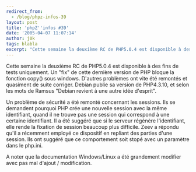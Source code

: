```yaml
---
redirect_from:
  - /blog/phpz-infos-39
layout: post
title: 'phpZ''infos #39'
date: '2005-04-07 11:07:14'
author: j0k
tags: blabla
excerpt: "Cette semaine la deuxième RC de PHP5.0.4 est disponible à des fins de tests uniquement. Un \"fix\" de cette dernière version de PHP bloque la fonction copy() sous windows. D'autres problèmes ont vite été remontés et quasiment de suite corriger.   )   Debian publie sa version de PHP4.3.10, et selon les mots de Ramsus \"Debian  revient à une autre idée d'esprit\".  \n …"
---
```


Cette semaine la deuxième RC de PHP5.0.4 est disponible à des fins de tests uniquement. Un "fix" de cette dernière version de PHP bloque la fonction copy() sous windows. D'autres problèmes ont vite été remontés et quasiment de suite corriger.      Debian publie sa version de PHP4.3.10, et selon les mots de Ramsus "Debian  revient à une autre idée d'esprit".

Un problème de sécurité a été remonté concernant les sessions. Ils se demandent pourquoi PHP crée une nouvelle session avec la même identifiant, quand il ne trouve pas une session qui correspond à une certaine identifiant. Il a été suggéré que si le serveur régénère l'identifiant, elle rende la fixation de session beaucoup plus difficile. Zeev a répondu qu'il a récemment employé ce dispositif en repliant des parties d'une session. Ils ont suggéré que ce comportement soit stopé avec un paramètre dans le php.ini.

A noter que la documentation Windows/Linux a été grandement modifier avec pas mal d'ajout / modification.
